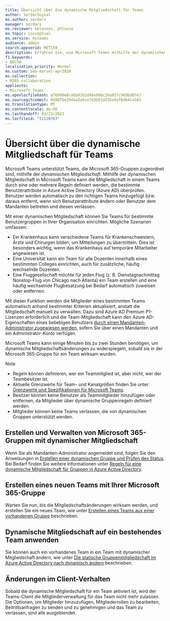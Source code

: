 ```yaml
---
title: Übersicht über die dynamische Mitgliedschaft für Teams
author: SerdarSoysal
ms.author: serdars
manager: serdars
ms.reviewer: kblevens, phlouie
ms.topic: conceptual
ms.service: msteams
audience: admin
search.appverid: MET150
description: Erfahren Sie, wie Microsoft Teams mithilfe der dynamischen Mitgliedschaft die Teams unterstützt, die Microsoft 365-Gruppen zugeordnet sind.
f1.keywords:
- NOCSH
localization_priority: Normal
ms.custom: seo-marvel-apr2020
ms.collection:
- M365-collaboration
appliesto:
- Microsoft Teams
ms.openlocfilehash: a76600e8ca0a92b2d46e99bc26a857c969bd07e7
ms.sourcegitcommit: 01087be29daa3abce7d3b03a55ba5ef8db4ca161
ms.translationtype: MT
ms.contentlocale: de-DE
ms.lasthandoff: 03/23/2021
ms.locfileid: "51120767"
---
```

# <a name="overview-of-dynamic-membership-for-teams"></a>Übersicht über die dynamische Mitgliedschaft für Teams

Microsoft Teams unterstützt Teams, die Microsoft 365-Gruppen zugeordnet sind, mithilfe der *dynamischen Mitgliedschaft*. Mithilfe der dynamischen Mitgliedschaft in Microsoft Teams kann die Mitgliedschaft in einem Teams durch eine oder mehrere Regeln definiert werden, die bestimmte Benutzerattribute in Azure Active Directory (Azure AD) überprüfen. Benutzer werden automatisch zu den richtigen Teams hinzugefügt bzw. daraus entfernt, wenn sich Benutzerattribute ändern oder Benutzer dem Mandanten beitreten und diesen verlassen.

Mit einer dynamischen Mitgliedschaft können Sie Teams für bestimmte Benutzergruppen in Ihrer Organisation einrichten. Mögliche Szenarien umfassen:
- Ein Krankenhaus kann verschiedene Teams für Krankenschwestern, Ärzte und Chirurgen bilden, um Mitteilungen zu übermitteln. Dies ist besonders wichtig, wenn das Krankenhaus auf temporäre Mitarbeiter angewiesen ist.
- Eine Universität kann ein Team für alle Dozenten innerhalb eines bestimmten Colleges einrichten, auch für zusätzliche, häufig wechselnde Dozenten.
- Eine Fluggesellschaft möchte für jeden Flug (z. B. Dienstagnachmittag Nonstop-Flug von Chicago nach Atlanta) ein Team erstellen und eine häufig wechselnde Flugbesatzung bei Bedarf automatisch zuweisen oder entfernen.

Mit dieser Funktion werden die Mitglieder eines bestimmten Teams automatisch anhand bestimmter Kriterien aktualisiert, anstatt die Mitgliedschaft manuell zu verwalten. Dazu sind Azure AD Premium P1-Lizenzen erforderlich und die Team-Mitgliedschaft kann den Azure AD-Eigenschaften eines beliebigen Benutzers [durch einen Mandanten-Administrator zugewiesen werden](/azure/active-directory/users-groups-roles/groups-dynamic-membership), sofern Sie über einen Mandanten und ein Administrator-Konto verfügen.

Microsoft Teams kann einige Minuten bis zu zwei Stunden benötigen, um dynamische Mitgliedschaftsänderungen zu widerspiegeln, sobald sie in der Microsoft 365-Gruppe für ein Team wirksam wurden.

> [!NOTE]
> - Regeln können definieren, wer ein Teammitglied ist, aber nicht, wer der Teambesitzer ist.
> - Aktuelle Grenzwerte für Team- und Kanalgrößen finden Sie unter [Grenzwerte und Spezifikationen für Microsoft Teams](limits-specifications-teams.md).
> - Besitzer können keine Benutzer als Teammitglieder hinzufügen oder entfernen, da Mitglieder über dynamische Gruppenregeln definiert werden.
> -    Mitglieder können keine Teams verlassen, die von dynamischen Gruppen unterstützt werden.

## <a name="creating-and-managing-a-microsoft-365-group-with-dynamic-membership"></a>Erstellen und Verwalten von Microsoft 365-Gruppen mit dynamischer Mitgliedschaft

Wenn Sie als Mandanten-Administrator angemeldet sind, folgen Sie den Anweisungen in [Erstellen einer dynamischen Gruppe und Prüfen des Status](/azure/active-directory/users-groups-roles/groups-create-rule). Bei Bedarf finden Sie weitere Informationen unter [Regeln für eine dynamische Mitgliedschaft für Gruppen in Azure Active Directory](/azure/active-directory/users-groups-roles/groups-dynamic-membership).

## <a name="create-a-new-team-with-your-microsoft-365-group"></a>Erstellen eines neuen Teams mit Ihrer Microsoft 365-Gruppe

Warten Sie nun, bis die Mitgliedschaftsänderungen wirksam werden, und erstellen Sie ein neues Team, wie unter [Erstellen eines Teams aus einer vorhandenen Gruppe](https://support.microsoft.com/en-us/office/create-a-team-from-an-existing-group-24ec428e-40d7-4a1a-ab87-29be7d145865) beschrieben.

## <a name="apply-dynamic-membership-to-an-existing-team"></a>Dynamische Mitgliedschaft auf ein bestehendes Team anwenden

Sie können auch ein vorhandenes Team in ein Team mit dynamischer Mitgliedschaft ändern, wie unter [Die statische Gruppenmitgliedschaft im Azure Active Directory nach dynamisch ändern](/azure/active-directory/users-groups-roles/groups-change-type) beschrieben.

## <a name="changes-in-client-behavior"></a>Änderungen im Client-Verhalten

Sobald die dynamische Mitgliedschaft für ein Team aktiviert ist, wird der Teams-Client die Mitgliederverwaltung für das Team nicht mehr zulassen. Die Optionen, um Mitglieder hinzuzufügen, Mitgliederrollen zu bearbeiten, Beitrittsanfragen zu senden und zu genehmigen und das Team zu verlassen, sind alle ausgeblendet.